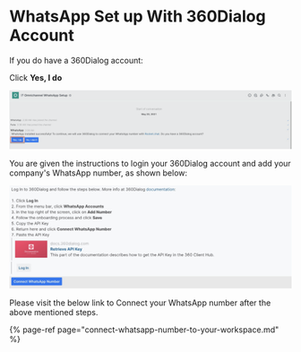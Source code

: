 # WhatsApp Set up With 360Dialog Account

If you do have a 360Dialog account:

Click **Yes, I do**

![](../../../../../.gitbook/assets/image%20%28448%29.png)

You are given the instructions to login your 360Dialog account and add your company's WhatsApp number, as shown below:

![](../../../../../.gitbook/assets/image%20%28450%29.png)

Please visit the below link to Connect your WhatsApp number after the above mentioned steps.

{% page-ref page="connect-whatsapp-number-to-your-workspace.md" %}



